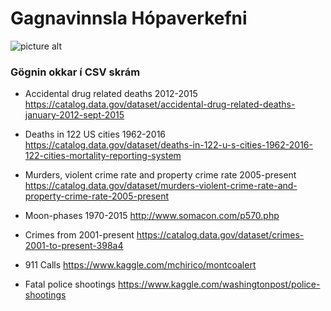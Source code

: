 # Gagnavinnsla Hópaverkefni

![picture alt](http://www.wheniscalendars.com/wp-content/uploads/2015/05/Full-Moon.jpg "Full Moon")

### Gögnin okkar í CSV skrám
* Accidental drug related deaths 2012-2015
  https://catalog.data.gov/dataset/accidental-drug-related-deaths-january-2012-sept-2015

* Deaths in 122 US cities 1962-2016
  https://catalog.data.gov/dataset/deaths-in-122-u-s-cities-1962-2016-122-cities-mortality-reporting-system

* Murders, violent crime rate and property crime rate 2005-present 
  https://catalog.data.gov/dataset/murders-violent-crime-rate-and-property-crime-rate-2005-present
  
* Moon-phases 1970-2015
  http://www.somacon.com/p570.php
  
* Crimes from 2001-present
  https://catalog.data.gov/dataset/crimes-2001-to-present-398a4
  
* 911 Calls
  https://www.kaggle.com/mchirico/montcoalert
  
* Fatal police shootings
  https://www.kaggle.com/washingtonpost/police-shootings
